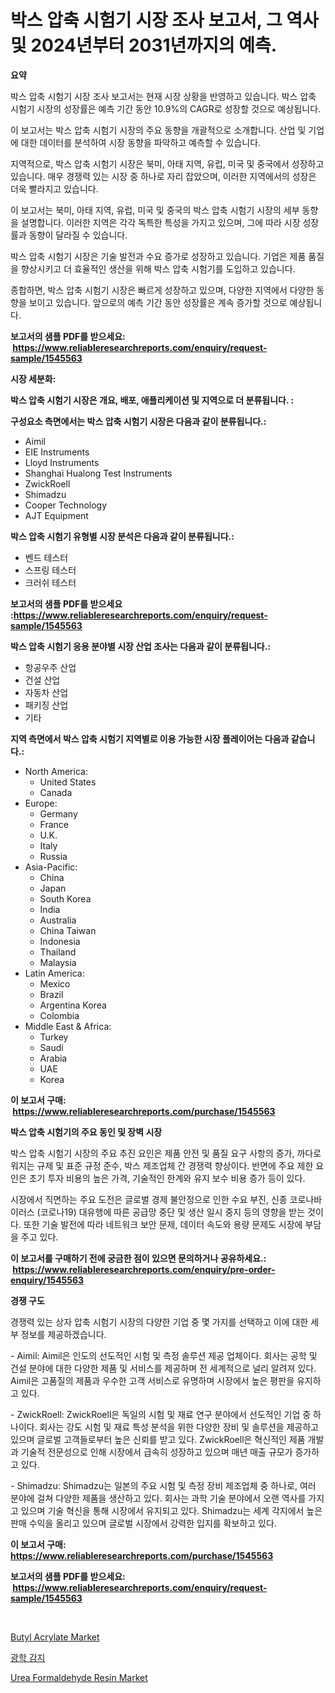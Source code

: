 <p><h1>박스 압축 시험기 시장 조사 보고서, 그 역사 및 2024년부터 2031년까지의 예측.</h1></p><p><strong>요약</strong></p>
<p><p>박스 압축 시험기 시장 조사 보고서는 현재 시장 상황을 반영하고 있습니다. 박스 압축 시험기 시장의 성장률은 예측 기간 동안 10.9%의 CAGR로 성장할 것으로 예상됩니다.</p><p>이 보고서는 박스 압축 시험기 시장의 주요 동향을 개괄적으로 소개합니다. 산업 및 기업에 대한 데이터를 분석하여 시장 동향을 파악하고 예측할 수 있습니다.</p><p>지역적으로, 박스 압축 시험기 시장은 북미, 아태 지역, 유럽, 미국 및 중국에서 성장하고 있습니다. 매우 경쟁력 있는 시장 중 하나로 자리 잡았으며, 이러한 지역에서의 성장은 더욱 빨라지고 있습니다.</p><p>이 보고서는 북미, 아태 지역, 유럽, 미국 및 중국의 박스 압축 시험기 시장의 세부 동향을 설명합니다. 이러한 지역은 각각 독특한 특성을 가지고 있으며, 그에 따라 시장 성장률과 동향이 달라질 수 있습니다.</p><p>박스 압축 시험기 시장은 기술 발전과 수요 증가로 성장하고 있습니다. 기업은 제품 품질을 향상시키고 더 효율적인 생산을 위해 박스 압축 시험기를 도입하고 있습니다.</p><p>종합하면, 박스 압축 시험기 시장은 빠르게 성장하고 있으며, 다양한 지역에서 다양한 동향을 보이고 있습니다. 앞으로의 예측 기간 동안 성장률은 계속 증가할 것으로 예상됩니다.</p></p>
<p><strong>보고서의 샘플 PDF를 받으세요: &nbsp;<a href="https://www.reliableresearchreports.com/enquiry/request-sample/1545563">https://www.reliableresearchreports.com/enquiry/request-sample/1545563</a></strong></p>
<p><strong>시장 세분화:</strong></p>
<p><strong> 박스 압축 시험기 시장은 개요, 배포, 애플리케이션 및 지역으로 더 분류됩니다. :</strong></p>
<p><strong>구성요소 측면에서는 박스 압축 시험기 시장은 다음과 같이 분류됩니다.:</strong></p>
<p><ul><li>Aimil</li><li>EIE Instruments</li><li>Lloyd Instruments</li><li>Shanghai Hualong Test Instruments</li><li>ZwickRoell</li><li>Shimadzu</li><li>Cooper Technology</li><li>AJT Equipment</li></ul></p>
<p><strong> 박스 압축 시험기 유형별 시장 분석은 다음과 같이 분류됩니다.:</strong></p>
<p><ul><li>벤드 테스터</li><li>스프링 테스터</li><li>크러쉬 테스터</li></ul></p>
<p><strong>보고서의 샘플 PDF를 받으세요 :<a href="https://www.reliableresearchreports.com/enquiry/request-sample/1545563">https://www.reliableresearchreports.com/enquiry/request-sample/1545563</a></strong></p>
<p><strong> 박스 압축 시험기 응용 분야별 시장 산업 조사는 다음과 같이 분류됩니다.:</strong></p>
<p><ul><li>항공우주 산업</li><li>건설 산업</li><li>자동차 산업</li><li>패키징 산업</li><li>기타</li></ul></p>
<p><strong>지역 측면에서 박스 압축 시험기 지역별로 이용 가능한 시장 플레이어는 다음과 같습니다.:</strong></p>
<p><ul>
    <li>
        North America:
        <ul>
            <li>United States</li>
            <li>Canada</li>
        </ul>
    </li>
    <li>
        Europe:
        <ul>
            <li>Germany</li>
            <li>France</li>
            <li>U.K.</li>
            <li>Italy</li>
            <li>Russia</li>
        </ul>
    </li>
    <li>
        Asia-Pacific:
        <ul>
            <li>China</li>
            <li>Japan</li>
            <li>South Korea</li>
            <li>India</li>
            <li>Australia</li>
            <li>China Taiwan</li>
            <li>Indonesia</li>
            <li>Thailand</li>
            <li>Malaysia</li>
        </ul>
    </li>
    <li>
        Latin America:
        <ul>
            <li>Mexico</li>
            <li>Brazil</li>
            <li>Argentina Korea</li>
            <li>Colombia</li>
        </ul>
    </li>
    <li>
        Middle East & Africa:
        <ul>
            <li>Turkey</li>
            <li>Saudi</li>
            <li>Arabia</li>
            <li>UAE</li>
            <li>Korea</li>
        </ul>
    </li>
    </ul></p>
<p><strong>이 보고서 구매: &nbsp;<a href="https://www.reliableresearchreports.com/purchase/1545563">https://www.reliableresearchreports.com/purchase/1545563</a></strong></p>
<p><strong>박스 압축 시험기의 주요 동인 및 장벽 시장</strong></p>
<p><p>박스 압축 시험기 시장의 주요 추진 요인은 제품 안전 및 품질 요구 사항의 증가, 까다로워지는 규제 및 표준 규정 준수, 박스 제조업체 간 경쟁력 향상이다. 반면에 주요 제한 요인은 초기 투자 비용의 높은 가격, 기술적인 한계와 유지 보수 비용 증가 등이 있다.</p><p>시장에서 직면하는 주요 도전은 글로벌 경제 불안정으로 인한 수요 부진, 신종 코로나바이러스 (코로나19) 대유행에 따른 공급망 중단 및 생산 일시 중지 등의 영향을 받는 것이다. 또한 기술 발전에 따라 네트워크 보안 문제, 데이터 속도와 용량 문제도 시장에 부담을 주고 있다.</p></p>
<p><strong>이 보고서를 구매하기 전에 궁금한 점이 있으면 문의하거나 공유하세요.: &nbsp;<a href="https://www.reliableresearchreports.com/enquiry/pre-order-enquiry/1545563">https://www.reliableresearchreports.com/enquiry/pre-order-enquiry/1545563</a></strong></p>
<p><strong>경쟁 구도</strong></p>
<p><p>경쟁력 있는 상자 압축 시험기 시장의 다양한 기업 중 몇 가지를 선택하고 이에 대한 세부 정보를 제공하겠습니다. </p><p>- Aimil: Aimil은 인도의 선도적인 시험 및 측정 솔루션 제공 업체이다. 회사는 공학 및 건설 분야에 대한 다양한 제품 및 서비스를 제공하며 전 세계적으로 널리 알려져 있다. Aimil은 고품질의 제품과 우수한 고객 서비스로 유명하며 시장에서 높은 평판을 유지하고 있다.</p><p>- ZwickRoell: ZwickRoell은 독일의 시험 및 재료 연구 분야에서 선도적인 기업 중 하나이다. 회사는 강도 시험 및 재료 특성 분석을 위한 다양한 장비 및 솔루션을 제공하고 있으며 글로벌 고객들로부터 높은 신뢰를 받고 있다. ZwickRoell은 혁신적인 제품 개발과 기술적 전문성으로 인해 시장에서 급속히 성장하고 있으며 매년 매출 규모가 증가하고 있다.</p><p>- Shimadzu: Shimadzu는 일본의 주요 시험 및 측정 장비 제조업체 중 하나로, 여러 분야에 걸쳐 다양한 제품을 생산하고 있다. 회사는 과학 기술 분야에서 오랜 역사를 가지고 있으며 기술 혁신을 통해 시장에서 유지되고 있다. Shimadzu는 세계 각지에서 높은 판매 수익을 올리고 있으며 글로벌 시장에서 강력한 입지를 확보하고 있다.</p></p>
<p><strong>이 보고서 구매: &nbsp; <a href="https://www.reliableresearchreports.com/purchase/1545563">https://www.reliableresearchreports.com/purchase/1545563</a></strong></p>
<p><strong>보고서의 샘플 PDF를 받으세요: &nbsp;<a href="https://www.reliableresearchreports.com/enquiry/request-sample/1545563">https://www.reliableresearchreports.com/enquiry/request-sample/1545563</a></strong><strong></strong></p>
<p>&nbsp;</p>
<p><p><a href="https://fuschia-pecorino-a6d.notion.site/Butyl-Acrylate-Market-Research-Report-Provides-Critical-Insights-that-can-help-Shape-Business-Develo-867dd3a7e4a44de3b54edb520f386d0a">Butyl Acrylate Market</a></p><p><a href="https://medium.com/@cordiehyatt1/%EA%B4%91%ED%95%99-%EC%84%BC%EC%8B%B1-%EC%8B%9C%EC%9E%A5-%EB%B3%B4%EA%B3%A0%EC%84%9C%EB%8A%94-%EC%9D%B4-%EC%8B%9C%EC%9E%A5%EC%9D%98-%EC%B5%9C%EC%8B%A0-%ED%8A%B8%EB%A0%8C%EB%93%9C%EC%99%80-%EC%84%B1%EC%9E%A5-%EA%B8%B0%ED%9A%8C%EB%A5%BC-%EB%B3%B4%EC%97%AC%EC%A4%8D%EB%8B%88%EB%8B%A4-0903bd438c95">광학 감지</a></p><p><a href="https://changeable-paste-463.notion.site/Urea-Formaldehyde-Resin-Market-Research-Report-Unlocks-Analysis-on-the-Market-Financial-Status-Mark-d64583ce44594ac7af7d2769ed0ab27d">Urea Formaldehyde Resin Market</a></p></p>
